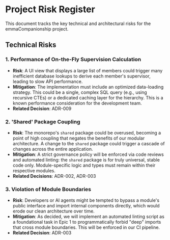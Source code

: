 # Project Risk Register

This document tracks the key technical and architectural risks for the emmaCompanionship project.

## Technical Risks

### 1. Performance of On-the-Fly Supervision Calculation
* **Risk**: A UI view that displays a large list of members could trigger many inefficient database lookups to derive each member's supervisor, leading to slow API performance.
* **Mitigation**: The implementation must include an optimized data-loading strategy. This could be a single, complex SQL query (e.g., using recursive CTEs) or a dedicated caching layer for the hierarchy. This is a known performance consideration for the development team.
* **Related Decision**: ADR-009

### 2. 'Shared' Package Coupling
* **Risk**: The monorepo's `shared` package could be overused, becoming a point of high coupling that negates the benefits of our modular architecture. A change to the `shared` package could trigger a cascade of changes across the entire application.
* **Mitigation**: A strict governance policy will be enforced via code reviews and automated linting: the `shared` package is for truly universal, stable code only. Module-specific logic and types must remain within their respective modules.
* **Related Decisions**: ADR-002, ADR-003

### 3. Violation of Module Boundaries
* **Risk**: Developers or AI agents might be tempted to bypass a module's public interface and import internal components directly, which would erode our clean architecture over time.
* **Mitigation**: As decided, we will implement an automated linting script as a foundational task in Epic 1 to programmatically forbid "deep" imports that cross module boundaries. This will be enforced in our CI pipeline.
* **Related Decision**: ADR-003
